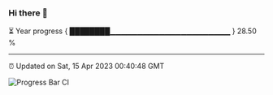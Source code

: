### Hi there 👋

⏳ Year progress { ████████▁▁▁▁▁▁▁▁▁▁▁▁▁▁▁▁▁▁▁▁▁▁ } 28.50 %

---

⏰ Updated on Sat, 15 Apr 2023 00:40:48 GMT

![Progress Bar CI](https://github.com/Shyam-Makwana/GitHub-Actions-Demo/workflows/Progress%20Bar%20CI/badge.svg)
